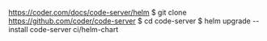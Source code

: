 https://coder.com/docs/code-server/helm
$ git clone https://github.com/coder/code-server
$ cd code-server
$ helm upgrade --install code-server ci/helm-chart
